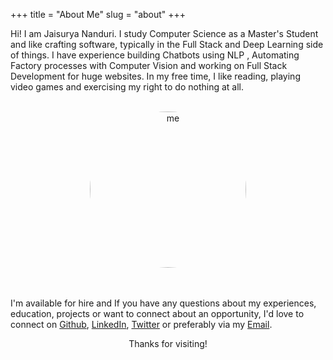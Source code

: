 +++
title = "About Me"
slug = "about"
+++

Hi! I am Jaisurya Nanduri. I study Computer Science as a Master's Student and like crafting software, typically in the Full Stack and Deep Learning side of things. I have experience building Chatbots using NLP , Automating Factory processes with Computer Vision and working on Full Stack Development for huge websites. In my free time, I like reading, playing video games and exercising my right to do nothing at all.
<br><br>
<center><img src="/images/avatar.jpg" alt="me" class="me" style="border-radius:100%;width:250px"></center>
<br><br>

I'm available for hire and If you have any questions about my experiences, education, projects or want to connect about an opportunity, I'd love to connect on [Github]("https://github.com/jaisu-1"), [LinkedIn]("https://www.linkedin.com/in/jaisuryananduri"), [Twitter](https://twitter.com/Jaisu_1) or preferably via my [Email]("mailto:jaisunanduri1@gmail.com").
<center>Thanks for visiting!</center>
